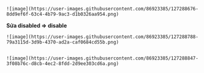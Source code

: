     ![image](https://user-images.githubusercontent.com/86923385/127288676-8dd9ef6f-63c4-4b79-9ac3-d1b0326aa954.png)


__Sửa disabled => disable__

    ![image](https://user-images.githubusercontent.com/86923385/127288788-79a3115d-3d9b-4370-ad2a-caf0684cd55b.png)


    ![image](https://user-images.githubusercontent.com/86923385/127288847-3f08b76c-d8cb-4ec2-8fdd-2d9ee303cd6a.png)
